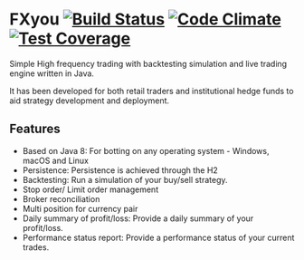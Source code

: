# FXyou   [![Build Status](https://travis-ci.org/apssouza22/trading-system.svg?branch=master)](https://travis-ci.org/apssouza22/trading-system) [![Code Climate](https://codeclimate.com/github/apssouza22/trading-system.png)](https://codeclimate.com/github/apssouza22/trading-system) [![Test Coverage](https://api.codeclimate.com/v1/badges/d999a5f1311bd806b345/test_coverage)](https://codeclimate.com/github/apssouza22/trading-system/test_coverage)
Simple High frequency trading with backtesting simulation and live trading engine written in Java.

It has been developed for both retail traders and institutional hedge funds to aid strategy development and deployment.

## Features
* Based on Java 8: For botting on any operating system - Windows, macOS and Linux
* Persistence: Persistence is achieved through the H2
* Backtesting: Run a simulation of your buy/sell strategy.
* Stop order/ Limit order management
* Broker reconciliation
* Multi position for currency pair
* Daily summary of profit/loss: Provide a daily summary of your profit/loss.
* Performance status report: Provide a performance status of your current trades.
